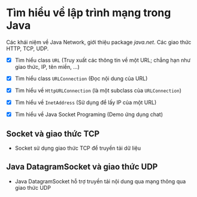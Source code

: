 ﻿# Tìm hiểu về lập trình mạng trong Java

Các khái niệm về Java Network, giới thiệu package *java.net*. Các giao thức HTTP, TCP, UDP.
- [x] Tìm hiểu class `URL` (Truy xuất các thông tin về một URL; chẳng hạn như giao thức, IP, tên miền, ...)
- [x] Tìm hiểu class `URLConnection` (Đọc nội dung của URL)
- [x] Tìm hiểu về `HttpURLConnection` (là một subclass của `URLConnection`)
- [x] Tìm hiểu về `InetAddress` (Sử dụng để lấy IP của một URL)
- [x] Tìm hiểu về Java Socket Programing (Demo ứng dụng chat)


## Socket và giao thức TCP
- Socket sử dụng giao thức TCP để truyền tải dữ liệu

## Java DatagramSocket và giao thức UDP
- Java DatagramSocket hỗ trợ truyền tải nội dung qua mạng thông qua giao thức UDP